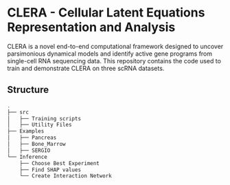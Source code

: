 # CLERA - Cellular Latent Equations Representation and Analysis

CLERA is a novel end-to-end computational framework designed to uncover parsimonious dynamical models and identify active gene programs from single-cell RNA sequencing data. This repository contains the code used to train and demonstrate CLERA on three scRNA datasets.

## Structure

```bash
.
├── src
│   ├── Training scripts
│   ├── Utility Files
├── Examples
│   ├── Pancreas
│   ├── Bone_Marrow
│   ├── SERGIO
└── Inference
    ├── Choose Best Experiment
    ├── Find SHAP values
    └── Create Interaction Network
